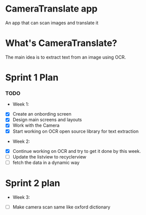 # CameraTranslate app 
An app that can scan images and translate it 

# What's CameraTranslate? 
The main idea is to extract text from an image using OCR. 

# Sprint 1 Plan 
### TODO
- Week 1:
- [x] Create an onbording screen 
- [x] Design main screens and layouts 
- [x] Work with the Camera 
- [x] Start working on OCR open source library for text extraction 
- Week 2:  
- [x] Continue working on OCR and try to get it done by this week. 
- [ ] Update the listview to recyclerview 
- [ ] fetch the data in a dynamic way 

# Sprint 2 plan 
- Week 3:
- [ ] Make camera scan same like oxford dictionary  
